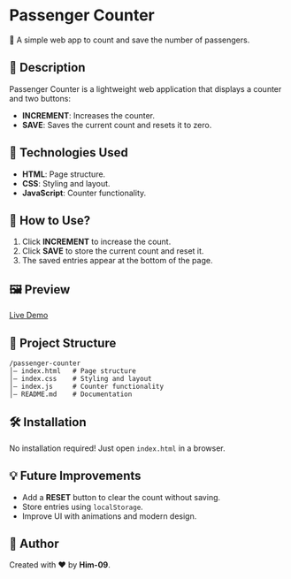 # Passenger Counter  

🚏 A simple web app to count and save the number of passengers.  

## 📌 Description  
Passenger Counter is a lightweight web application that displays a counter and two buttons:  
- **INCREMENT**: Increases the counter.  
- **SAVE**: Saves the current count and resets it to zero.  

## 🎨 Technologies Used  
- **HTML**: Page structure.  
- **CSS**: Styling and layout.  
- **JavaScript**: Counter functionality.  

## 🚀 How to Use?  
1. Click **INCREMENT** to increase the count.  
2. Click **SAVE** to store the current count and reset it.  
3. The saved entries appear at the bottom of the page.  

## 🖼️ Preview  
[Live Demo](https://passenger-counter-him.netlify.app/)  

## 💂 Project Structure  
```
/passenger-counter
│— index.html   # Page structure
│— index.css    # Styling and layout
│— index.js     # Counter functionality
│— README.md    # Documentation
```

## 🛠️ Installation  
No installation required! Just open `index.html` in a browser.  

## 💡 Future Improvements  
- Add a **RESET** button to clear the count without saving.  
- Store entries using `localStorage`.  
- Improve UI with animations and modern design.  

## 📝 Author  
Created with ❤️ by **Him-09**.

